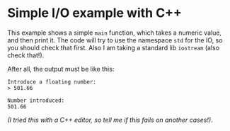 # Simple I/O example with C++

This example shows a simple `main` function, which
takes a numeric value, and then print it. The code will try to use the
namespace `std` for the IO, so you should check that first. Also I am taking
a standard lib `iostream` (also check that!).

After all, the output must be like this:

```
Introduce a floating number:
> 501.66

Number introduced:
501.66
```

_(I tried this with a C++ editor, so tell me if this fails on another cases!)_.
